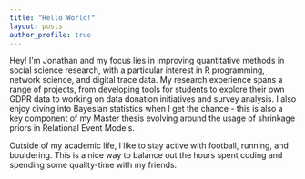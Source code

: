```yaml
---
title: "Hello World!"
layout: posts
author_profile: true
---
```



Hey! I'm Jonathan and my focus lies in improving quantitative methods in social science research, with a particular interest in R programming, network science, and digital trace data. My research experience spans a range of projects, from developing tools for students to explore their own GDPR data to working on data donation initiatives and survey analysis. I also enjoy diving into Bayesian statistics when I get the chance - this is also a key component of my Master thesis evolving around the usage of shrinkage priors in Relational Event Models.

Outside of my academic life, I like to stay active with football, running, and bouldering. This is a nice way to balance out the hours spent coding and spending some quality-time with my friends.